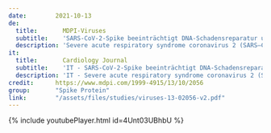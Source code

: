 ```yaml
---
date:        2021-10-13
de:
  title:       MDPI-Viruses
  subtitle:    'SARS-CoV-2-Spike beeinträchtigt DNA-Schadensreparatur und hemmt V(D)J-Rekombination in vitro'
  description: 'Severe acute respiratory syndrome coronavirus 2 (SARS–CoV–2) has led to the coronavirus disease 2019 (COVID–19) pandemic, severely affecting public health and the global economy. Adaptive immunity plays a crucial role in fighting against SARS–CoV–2 infection and directly influences the clinical outcomes of patients. Clinical studies have indicated that patients with severe COVID–19 exhibit delayed and weak adaptive immune responses; however, the mechanism by which SARS–CoV–2 impedes adaptive immunity remains unclear. Here, by using an in vitro cell line, we report that the SARS–CoV–2 spike protein significantly inhibits DNA damage repair, which is required for effective V(D)J recombination in adaptive immunity. Mechanistically, we found that the spike protein localizes in the nucleus and inhibits DNA damage repair by impeding key DNA repair protein BRCA1 and 53BP1 recruitment to the damage site. Our findings reveal a potential molecular mechanism by which the spike protein might impede adaptive immunity and underscore the potential side effects of full-length spike-based vaccines.'
it: 
  title:       Cardiology Journal
  subtitle:    'IT - SARS-CoV-2-Spike beeinträchtigt DNA-Schadensreparatur und hemmt V(D)J-Rekombination in vitro'
  description: 'IT - Severe acute respiratory syndrome coronavirus 2 (SARS–CoV–2) has led to the coronavirus disease 2019 (COVID–19) pandemic, severely affecting public health and the global economy. Adaptive immunity plays a crucial role in fighting against SARS–CoV–2 infection and directly influences the clinical outcomes of patients. Clinical studies have indicated that patients with severe COVID–19 exhibit delayed and weak adaptive immune responses; however, the mechanism by which SARS–CoV–2 impedes adaptive immunity remains unclear. Here, by using an in vitro cell line, we report that the SARS–CoV–2 spike protein significantly inhibits DNA damage repair, which is required for effective V(D)J recombination in adaptive immunity. Mechanistically, we found that the spike protein localizes in the nucleus and inhibits DNA damage repair by impeding key DNA repair protein BRCA1 and 53BP1 recruitment to the damage site. Our findings reveal a potential molecular mechanism by which the spike protein might impede adaptive immunity and underscore the potential side effects of full-length spike-based vaccines.'
credit:      https://www.mdpi.com/1999-4915/13/10/2056
group:       "Spike Protein"
link:        "/assets/files/studies/viruses-13-02056-v2.pdf"
---
```

<object data="{{ page.link }}" style='height:calc(100vh - 400px); width: 100%' type='application/pdf'></object>
{% include youtubePlayer.html id=4Unt03UBhbU %}
